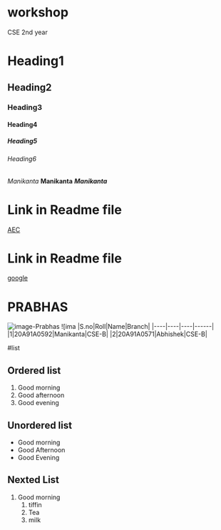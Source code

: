# workshop
CSE 2nd year
# Heading1
## Heading2
### Heading3
#### Heading4
##### Heading5
###### Heading6
*Manikanta*
**Manikanta**
***Manikanta***
# Link in Readme file
[AEC](https://www.aec.edu.in/)
# Link in Readme file
[google](https://www.google.co.in/)
# PRABHAS
![image-Prabhas](https://www.filmibeat.com/wimg/desktop/2019/10/prabhas_23.jpg)
![ima
|S.no|Roll|Name|Branch|
|----|----|----|------|
|1|20A91A0592|Manikanta|CSE-B|
|2|20A91A0571|Abhishek|CSE-B|

#list
## Ordered list
1. Good morning
2. Good afternoon
3. Good evening
## Unordered list
- Good morning
- Good Afternoon
- Good Evening

## Nexted List
1. Good morning
   1. tiffin
   2. Tea
   3. milk
